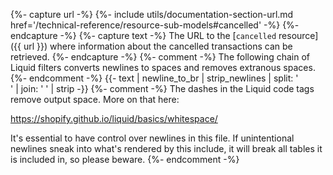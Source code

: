 {%- capture url -%}
    {%- include utils/documentation-section-url.md
        href='/technical-reference/resource-sub-models#cancelled' -%}
{%- endcapture -%}
{%- capture text -%}
The URL to the [`cancelled` resource]({{ url }}) where information about the
cancelled transactions can be retrieved.
{%- endcapture -%}
{%- comment -%}
The following chain of Liquid filters converts newlines to spaces and removes
extranous spaces.
{%- endcomment -%}
{{- text | newline_to_br | strip_newlines | split: '<br />' | join: ' ' | strip -}}
{%- comment -%}
The dashes in the Liquid code tags remove output space. More on that here:

<https://shopify.github.io/liquid/basics/whitespace/>

It's essential to have control over newlines in this file. If unintentional
newlines sneak into what's rendered by this include, it will break all tables
it is included in, so please beware.
{%- endcomment -%}
